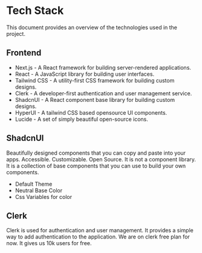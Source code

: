 # Tech Stack

This document provides an overview of the technologies used in the project.

## Frontend

- Next.js - A React framework for building server-rendered applications.
- React - A JavaScript library for building user interfaces.
- Tailwind CSS - A utility-first CSS framework for building custom designs.
- Clerk - A developer-first authentication and user management service.
- ShadcnUI - A React component base library for building custom designs.
- HyperUI - A tailwind CSS based opensource UI components.
- Lucide - A set of simply beautiful open-source icons.

## ShadcnUI

Beautifully designed components that you can copy and paste into your apps. Accessible. Customizable. Open Source. It is not a component library.
It is a collection of base components that you can use to build your own components.

- Default Theme
- Neutral Base Color
- Css Variables for color

## Clerk

Clerk is used for authentication and user management. It provides a simple way to add authentication to the application.
We are on clerk free plan for now. It gives us 10k users for free.
